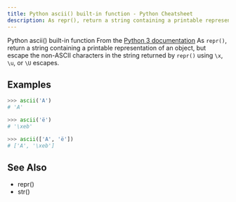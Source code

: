 ```yaml
---
title: Python ascii() built-in function - Python Cheatsheet
description: As repr(), return a string containing a printable representation of an object, but escape the non-ASCII characters in the string returned by repr() using \x, \u, or \U escapes.
---
```


<base-title :title="frontmatter.title" :description="frontmatter.description">
Python ascii() built-in function
</base-title>

<base-disclaimer>
  <base-disclaimer-title>
    From the <a target="_blank" href="https://docs.python.org/3/library/functions.html#ascii">Python 3 documentation</a>
  </base-disclaimer-title>
  <base-disclaimer-content>
    As <code>repr()</code>, return a string containing a printable representation of an object, but escape the non-ASCII characters in the string returned by <code>repr()</code> using <code>\x</code>, <code>\u</code>, or <code>\U</code> escapes.
  </base-disclaimer-content>
</base-disclaimer>

## Examples

```python
>>> ascii('A')
# 'A'

>>> ascii('ë')
# '\xeb'

>>> ascii(['A', 'ë'])
# ['A', '\xeb']
```

## See Also

- <router-link :to="'/builtin/repr'">repr()</router-link>
- <router-link :to="'/builtin/str'">str()</router-link>
